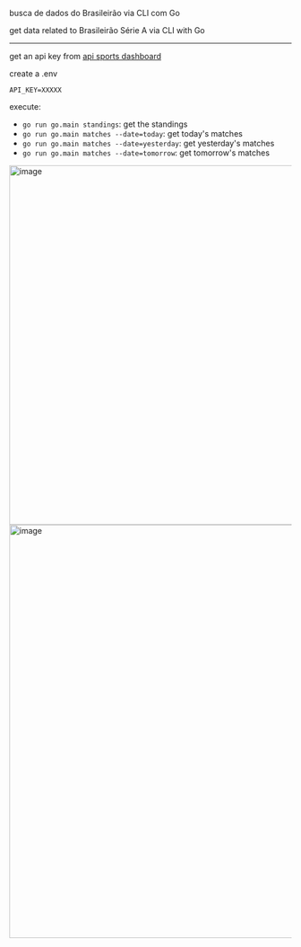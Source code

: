 busca de dados do Brasileirão via CLI com Go 

get data related to Brasileirão Série A via CLI with Go

---

get an api key from [api sports dashboard](https://dashboard.api-football.com/)  

create a .env
```
API_KEY=XXXXX
```

execute:
* `go run go.main standings`: get the standings 
* `go run go.main matches --date=today`: get today's matches
* `go run go.main matches --date=yesterday`: get yesterday's matches
* `go run go.main matches --date=tomorrow`: get tomorrow's matches

<img width="640" alt="image" src="https://github.com/user-attachments/assets/d35bbc40-3468-4aa4-94a2-861a32ff8cae">


<img width="736" alt="image" src="https://github.com/user-attachments/assets/5bb4bff9-8a19-4ede-940a-e6f662b7d0db">


